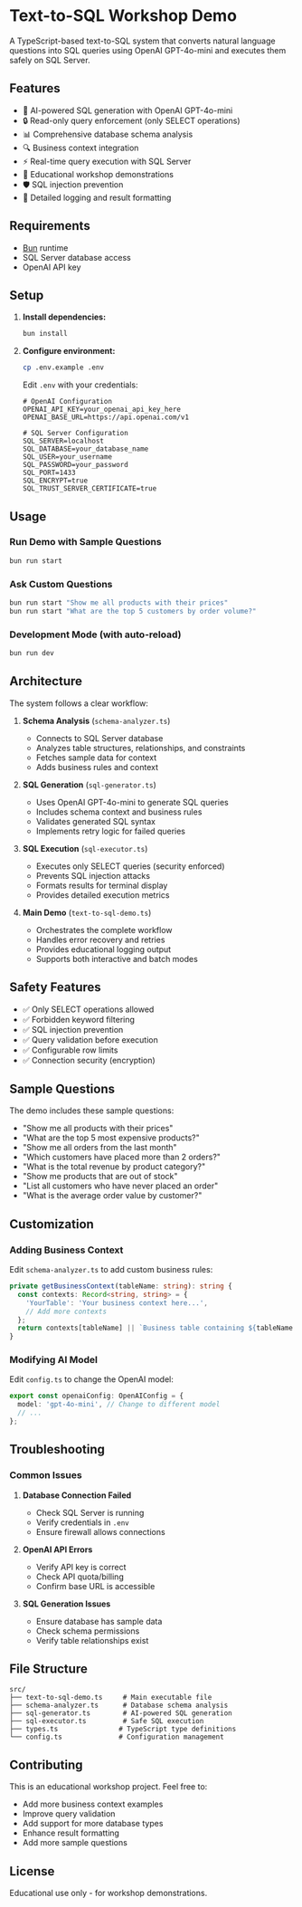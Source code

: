 # Text-to-SQL Workshop Demo

A TypeScript-based text-to-SQL system that converts natural language questions into SQL queries using OpenAI GPT-4o-mini and executes them safely on SQL Server.

## Features

- 🤖 AI-powered SQL generation with OpenAI GPT-4o-mini
- 🔒 Read-only query enforcement (only SELECT operations)
- 📊 Comprehensive database schema analysis
- 🔍 Business context integration
- ⚡ Real-time query execution with SQL Server
- 🎯 Educational workshop demonstrations
- 🛡️ SQL injection prevention
- 📝 Detailed logging and result formatting

## Requirements

- [Bun](https://bun.sh/) runtime
- SQL Server database access
- OpenAI API key

## Setup

1. **Install dependencies:**
   ```bash
   bun install
   ```

2. **Configure environment:**
   ```bash
   cp .env.example .env
   ```
   
   Edit `.env` with your credentials:
   ```env
   # OpenAI Configuration
   OPENAI_API_KEY=your_openai_api_key_here
   OPENAI_BASE_URL=https://api.openai.com/v1
   
   # SQL Server Configuration
   SQL_SERVER=localhost
   SQL_DATABASE=your_database_name
   SQL_USER=your_username
   SQL_PASSWORD=your_password
   SQL_PORT=1433
   SQL_ENCRYPT=true
   SQL_TRUST_SERVER_CERTIFICATE=true
   ```

## Usage

### Run Demo with Sample Questions
```bash
bun run start
```

### Ask Custom Questions
```bash
bun run start "Show me all products with their prices"
bun run start "What are the top 5 customers by order volume?"
```

### Development Mode (with auto-reload)
```bash
bun run dev
```

## Architecture

The system follows a clear workflow:

1. **Schema Analysis** (`schema-analyzer.ts`)
   - Connects to SQL Server database
   - Analyzes table structures, relationships, and constraints
   - Fetches sample data for context
   - Adds business rules and context

2. **SQL Generation** (`sql-generator.ts`)
   - Uses OpenAI GPT-4o-mini to generate SQL queries
   - Includes schema context and business rules
   - Validates generated SQL syntax
   - Implements retry logic for failed queries

3. **SQL Execution** (`sql-executor.ts`)
   - Executes only SELECT queries (security enforced)
   - Prevents SQL injection attacks
   - Formats results for terminal display
   - Provides detailed execution metrics

4. **Main Demo** (`text-to-sql-demo.ts`)
   - Orchestrates the complete workflow
   - Handles error recovery and retries
   - Provides educational logging output
   - Supports both interactive and batch modes

## Safety Features

- ✅ Only SELECT operations allowed
- ✅ Forbidden keyword filtering
- ✅ SQL injection prevention
- ✅ Query validation before execution
- ✅ Configurable row limits
- ✅ Connection security (encryption)

## Sample Questions

The demo includes these sample questions:

- "Show me all products with their prices"
- "What are the top 5 most expensive products?"
- "Show me all orders from the last month"
- "Which customers have placed more than 2 orders?"
- "What is the total revenue by product category?"
- "Show me products that are out of stock"
- "List all customers who have never placed an order"
- "What is the average order value by customer?"

## Customization

### Adding Business Context

Edit `schema-analyzer.ts` to add custom business rules:

```typescript
private getBusinessContext(tableName: string): string {
  const contexts: Record<string, string> = {
    'YourTable': 'Your business context here...',
    // Add more contexts
  };
  return contexts[tableName] || `Business table containing ${tableName.toLowerCase()} data.`;
}
```

### Modifying AI Model

Edit `config.ts` to change the OpenAI model:

```typescript
export const openaiConfig: OpenAIConfig = {
  model: 'gpt-4o-mini', // Change to different model
  // ...
};
```

## Troubleshooting

### Common Issues

1. **Database Connection Failed**
   - Check SQL Server is running
   - Verify credentials in `.env`
   - Ensure firewall allows connections

2. **OpenAI API Errors**
   - Verify API key is correct
   - Check API quota/billing
   - Confirm base URL is accessible

3. **SQL Generation Issues**
   - Ensure database has sample data
   - Check schema permissions
   - Verify table relationships exist

## File Structure

```
src/
├── text-to-sql-demo.ts     # Main executable file
├── schema-analyzer.ts      # Database schema analysis
├── sql-generator.ts        # AI-powered SQL generation
├── sql-executor.ts         # Safe SQL execution
├── types.ts               # TypeScript type definitions
└── config.ts              # Configuration management
```

## Contributing

This is an educational workshop project. Feel free to:
- Add more business context examples
- Improve query validation
- Add support for more database types
- Enhance result formatting
- Add more sample questions

## License

Educational use only - for workshop demonstrations.